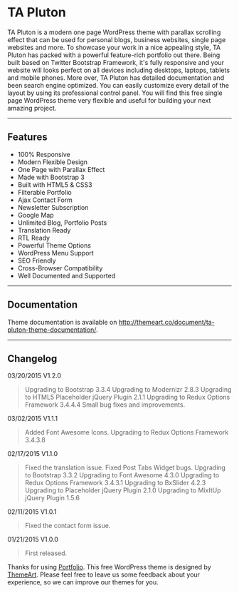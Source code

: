 TA Pluton
============

TA Pluton is a modern one page WordPress theme with parallax scrolling effect that can be used for personal blogs, business websites, single page websites and more. To showcase your work in a nice appealing style, TA Pluton has packed with a powerful feature-rich portfolio out there. Being built based on Twitter Bootstrap Framework, it's fully responsive and your website will looks perfect on all devices including desktops, laptops, tablets and mobile phones. More over, TA Pluton has detailed documentation and been search engine optimized. You can easily customize every detail of the layout by using its professional control panel. You will find this free single page WordPress theme very flexible and useful for building your next amazing project.

--------

Features
--------

- 100% Responsive
- Modern Flexible Design
- One Page with Parallax Effect
- Made with Bootstrap 3
- Built with HTML5 & CSS3
- Filterable Portfolio
- Ajax Contact Form
- Newsletter Subscription
- Google Map
- Unlimited Blog, Portfolio Posts
- Translation Ready
- RTL Ready
- Powerful Theme Options
- WordPress Menu Support
- SEO Friendly
- Cross-Browser Compatibility
- Well Documented and Supported

-------------

Documentation
-------------

Theme documentation is available on http://themeart.co/document/ta-pluton-theme-documentation/.

---------

Changelog
---------

03/20/2015 V1.2.0
> Upgrading to Bootstrap 3.3.4
> Upgrading to Modernizr 2.8.3
> Upgrading to HTML5 Placeholder jQuery Plugin 2.1.1
> Upgrading to Redux Options Framework 3.4.4.4
> Small bug fixes and improvements.

03/02/2015 V1.1.1
> Added Font Awesome Icons.
> Upgrading to Redux Options Framework 3.4.3.8

02/17/2015 V1.1.0
> Fixed the translation issue.
> Fixed Post Tabs Widget bugs.
> Upgrading to Bootstrap 3.3.2
> Upgrading to Font Awesome 4.3.0
> Upgrading to Redux Options Framework 3.4.3.1
> Upgrading to BxSlider 4.2.3
> Upgrading to Placeholder jQuery Plugin 2.1.0
> Upgrading to MixItUp jQuery Plugin 1.5.6

02/11/2015 V1.0.1
> Fixed the contact form issue.

01/21/2015 V1.0.0
> First released.

Thanks for using [Portfolio][1]. This free WordPress theme is designed by [ThemeArt][2]. Please feel free to leave us some feedback about your experience, so we can improve our themes for you.

[1]: http://themeart.co/free-theme/ta-pluton/
[2]: http://themeart.co/